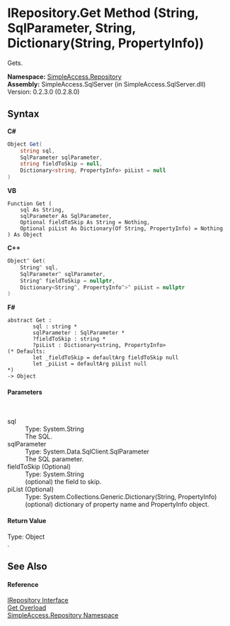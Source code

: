 # IRepository.Get Method (String, SqlParameter, String, Dictionary(String, PropertyInfo))
 

Gets.

**Namespace:**&nbsp;<a href="N_SimpleAccess_Repository">SimpleAccess.Repository</a><br />**Assembly:**&nbsp;SimpleAccess.SqlServer (in SimpleAccess.SqlServer.dll) Version: 0.2.3.0 (0.2.8.0)

## Syntax

**C#**<br />
``` C#
Object Get(
	string sql,
	SqlParameter sqlParameter,
	string fieldToSkip = null,
	Dictionary<string, PropertyInfo> piList = null
)
```

**VB**<br />
``` VB
Function Get ( 
	sql As String,
	sqlParameter As SqlParameter,
	Optional fieldToSkip As String = Nothing,
	Optional piList As Dictionary(Of String, PropertyInfo) = Nothing
) As Object
```

**C++**<br />
``` C++
Object^ Get(
	String^ sql, 
	SqlParameter^ sqlParameter, 
	String^ fieldToSkip = nullptr, 
	Dictionary<String^, PropertyInfo^>^ piList = nullptr
)
```

**F#**<br />
``` F#
abstract Get : 
        sql : string * 
        sqlParameter : SqlParameter * 
        ?fieldToSkip : string * 
        ?piList : Dictionary<string, PropertyInfo> 
(* Defaults:
        let _fieldToSkip = defaultArg fieldToSkip null
        let _piList = defaultArg piList null
*)
-> Object 

```


#### Parameters
&nbsp;<dl><dt>sql</dt><dd>Type: System.String<br />The SQL.</dd><dt>sqlParameter</dt><dd>Type: System.Data.SqlClient.SqlParameter<br />The SQL parameter.</dd><dt>fieldToSkip (Optional)</dt><dd>Type: System.String<br />(optional) the field to skip.</dd><dt>piList (Optional)</dt><dd>Type: System.Collections.Generic.Dictionary(String, PropertyInfo)<br />(optional) dictionary of property name and PropertyInfo object.</dd></dl>

#### Return Value
Type: Object<br />.

## See Also


#### Reference
<a href="T_SimpleAccess_Repository_IRepository">IRepository Interface</a><br /><a href="Overload_SimpleAccess_Repository_IRepository_Get">Get Overload</a><br /><a href="N_SimpleAccess_Repository">SimpleAccess.Repository Namespace</a><br />